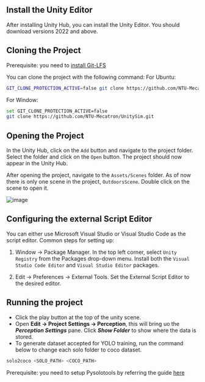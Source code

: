 ## Install the Unity Editor

After installing Unity Hub, you can install the Unity Editor. You should download versions 2022 and above.

## Cloning the Project

Prerequisite: you need to [install Git-LFS](https://docs.github.com/en/repositories/working-with-files/managing-large-files/installing-git-large-file-storage)

You can clone the project with the following command:
For Ubuntu:
```bash
GIT_CLONE_PROTECTION_ACTIVE=false git clone https://github.com/NTU-Mecatron/UnitySim.git
```
For Window:
```bash
set GIT_CLONE_PROTECTION_ACTIVE=false 
git clone https://github.com/NTU-Mecatron/UnitySim.git
```

## Opening the Project

In the Unity Hub, click on the `Add` button and navigate to the project folder. Select the folder and click on the `Open` button. The project should now appear in the Unity Hub.

After opening the project, navigate to the `Assets/Scenes` folder. As of now there is only one scene in the project, `OutdoorsScene`. Double click on the scene to open it.

![image](https://github.com/user-attachments/assets/4a662bd5-343a-40a9-ae2b-1ae07316df5a)

## Configuring the external Script Editor

You can either use Microsoft Visual Studio or Visual Studio Code as the script editor. Common steps for setting up:  

1. Window -> Package Manager. In the top left corner, select `Unity Registry` from the Packages drop-down menu. Install both the `Visual Studio Code Editor` and `Visual Studio Editor` packages.

2. Edit -> Preferences -> External Tools. Set the External Script Editor to the desired editor.

## Running the project
- Click the play button at the top of the unity scene.
- Open **Edit -> Project Settings -> Perception**, this will bring uo the **_Perception Settings_** pane. Click _**Show Folder**_ to show where the data is stored.
- To generate dataset accepted for YOLO training, run the command below to change each solo folder to coco dataset.
```bash
solo2coco <SOLO_PATH> <COCO_PATH>
```
Prerequisite: you need to setup Pysolotools by referring the guide [here](https://docs.unity3d.com/Packages/com.unity.perception@1.0/manual/Tutorial/convert_to_coco.html)

